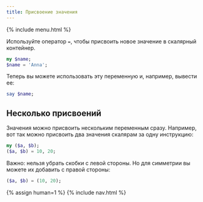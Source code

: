 ```yaml
---
title: Присвоение значения
---
```


{% include menu.html %}

Используйте оператор `=`, чтобы присвоить новое значение в скалярный контейнер.

```raku
my $name;
$name = 'Anna';
```

Теперь вы можете использовать эту переменную и, например, вывести ее:

```raku
say $name;
```

## Несколько присвоений

Значения можно присвоить нескольким переменным сразу. Например, вот так можно
присвоить два значения скалярам за одну инструкцию:

```raku
my ($a, $b);
($a, $b) = 10, 20;
```

Важно: нельзя убрать скобки с левой стороны. Но для симметрии вы можете их
добавить с правой стороны:

```raku
($a, $b) = (10, 20);
```

{% assign human=1 %}
{% include nav.html %}
